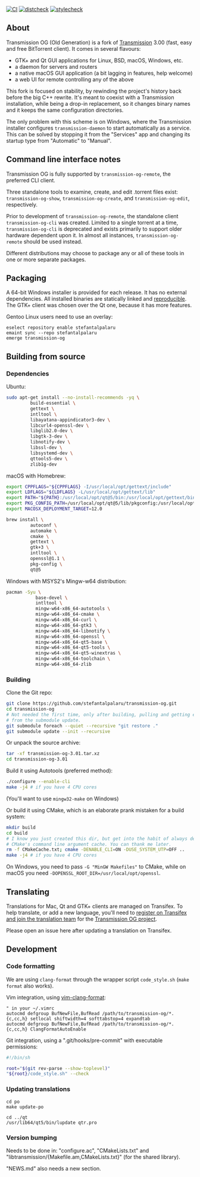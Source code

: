 [![CI](https://github.com/stefantalpalaru/transmission-og/actions/workflows/ci.yml/badge.svg)](https://github.com/stefantalpalaru/transmission-og/actions/workflows/ci.yml)
[![distcheck](https://github.com/stefantalpalaru/transmission-og/actions/workflows/distcheck.yml/badge.svg)](https://github.com/stefantalpalaru/transmission-og/actions/workflows/distcheck.yml)
[![stylecheck](https://github.com/stefantalpalaru/transmission-og/actions/workflows/stylecheck.yml/badge.svg)](https://github.com/stefantalpalaru/transmission-og/actions/workflows/stylecheck.yml)

## About

Transmission OG (Old Generation) is a fork of
[Transmission](https://github.com/transmission/transmission/) 3.00 (fast, easy
and free BitTorrent client). It comes in several flavours:
  * GTK+ and Qt GUI applications for Linux, BSD, macOS, Windows, etc.
  * a daemon for servers and routers
  * a native macOS GUI application (a bit lagging in features, help welcome)
  * a web UI for remote controlling any of the above

This fork is focused on stability, by rewinding the project's history back
before the big C++ rewrite. It's meant to coexist with a Transmission
installation, while being a drop-in replacement, so it changes binary names and
it keeps the same configuration directories.

The only problem with this scheme is on Windows, where the Transmission
installer configures `transmission-daemon` to start automatically as a service.
This can be solved by stopping it from the "Services" app and changing its
startup type from "Automatic" to "Manual".

## Command line interface notes

Transmission OG is fully supported by `transmission-og-remote`, the preferred CLI client.

Three standalone tools to examine, create, and edit .torrent files exist: `transmission-og-show`, `transmission-og-create`, and `transmission-og-edit`, respectively.

Prior to development of `transmission-og-remote`, the standalone client `transmission-og-cli` was created. Limited to a single torrent at a time, `transmission-og-cli` is deprecated and exists primarily to support older hardware dependent upon it. In almost all instances, `transmission-og-remote` should be used instead.

Different distributions may choose to package any or all of these tools in one or more separate packages.

## Packaging

A 64-bit Windows installer is provided for each release. It has no external
dependencies. All installed binaries are statically linked and
[reproducible](https://reproducible-builds.org/). The GTK+ client was chosen
over the Qt one, because it has more features.

Gentoo Linux users need to use an overlay:

```text
eselect repository enable stefantalpalaru
emaint sync --repo stefantalpalaru
emerge transmission-og
```

## Building from source

### Dependencies

Ubuntu:

```bash
sudo apt-get install --no-install-recommends -yq \
         build-essential \
         gettext \
         intltool \
         libayatana-appindicator3-dev \
         libcurl4-openssl-dev \
         libglib2.0-dev \
         libgtk-3-dev \
         libnotify-dev \
         libssl-dev \
         libsystemd-dev \
         qttools5-dev \
         zlib1g-dev
```

macOS with Homebrew:

```bash
export CPPFLAGS="${CPPFLAGS} -I/usr/local/opt/gettext/include"
export LDFLAGS="${LDFLAGS} -L/usr/local/opt/gettext/lib"
export PATH="${PATH}:/usr/local/opt/qt@5/bin:/usr/local/opt/gettext/bin"
export PKG_CONFIG_PATH=/usr/local/opt/qt@5/lib/pkgconfig:/usr/local/opt/openssl@1.1/lib/pkgconfig
export MACOSX_DEPLOYMENT_TARGET=12.0

brew install \
         autoconf \
         automake \
         cmake \
         gettext \
         gtk+3 \
         intltool \
         openssl@1.1 \
         pkg-config \
         qt@5
```

Windows with MSYS2's Mingw-w64 distribution:

```bash
pacman -Syu \
           base-devel \
           intltool \
           mingw-w64-x86_64-autotools \
           mingw-w64-x86_64-cmake \
           mingw-w64-x86_64-curl \
           mingw-w64-x86_64-gtk3 \
           mingw-w64-x86_64-libnotify \
           mingw-w64-x86_64-openssl \
           mingw-w64-x86_64-qt5-base \
           mingw-w64-x86_64-qt5-tools \
           mingw-w64-x86_64-qt5-winextras \
           mingw-w64-x86_64-toolchain \
           mingw-w64-x86_64-zlib
```

### Building

Clone the Git repo:

```bash
git clone https://github.com/stefantalpalaru/transmission-og.git
cd transmission-og
# Not needed the first time, only after building, pulling and getting errors
# from the submodule update.
git submodule foreach --quiet --recursive "git restore ."
git submodule update --init --recursive
```

Or unpack the source archive:

```bash
tar -xf transmission-og-3.01.tar.xz
cd transmission-og-3.01
```

Build it using Autotools (preferred method):

```bash
./configure --enable-cli
make -j4 # if you have 4 CPU cores
```

(You'll want to use `mingw32-make` on Windows)

Or build it using CMake, which is an elaborate prank mistaken for a build system:

```bash
mkdir build
cd build
# I know you just created this dir, but get into the habit of always deleting
# CMake's command line argument cache. You can thank me later.
rm -f CMakeCache.txt; cmake -DENABLE_CLI=ON -DUSE_SYSTEM_UTP=OFF ..
make -j4 # if you have 4 CPU cores
```

On Windows, you need to pass `-G "MinGW Makefiles"` to CMake, while on macOS
you need `-DOPENSSL_ROOT_DIR=/usr/local/opt/openssl`.

## Translating

Translations for Mac, Qt and GTK+ clients are managed on Transifex. To help
translate, or add a new language, you'll need to [register on Transifex
and join the translation
team](https://help.transifex.com/en/articles/6248698-getting-started-as-a-translator)
for the [Transmission OG
project](https://explore.transifex.com/transmission-og/transmission-og/).

Please open an issue here after updating a translation on Transifex.

## Development

### Code formatting

We are using `clang-format` through the wrapper script `code_style.sh` (`make format` also works).

Vim integration, using [vim-clang-format](https://github.com/rhysd/vim-clang-format):

```vimrc
" in your ~/.vimrc
autocmd defgroup BufNewFile,BufRead /path/to/transmission-og/*.{c,cc,h} setlocal shiftwidth=4 softtabstop=4 expandtab
autocmd defgroup BufNewFile,BufRead /path/to/transmission-og/*.{c,cc,h} ClangFormatAutoEnable
```

Git integration, using a ".git/hooks/pre-commit" with executable permissions:

```bash
#!/bin/sh

root="$(git rev-parse --show-toplevel)"
"${root}/code_style.sh" --check
```

### Updating translations

```text
cd po
make update-po

cd ../qt
/usr/lib64/qt5/bin/lupdate qtr.pro
```

### Version bumping

Needs to be done in: "configure.ac", "CMakeLists.txt" and
"libtransmission/{Makefile.am,CMakeLists.txt}" (for the shared library).

"NEWS.md" also needs a new section.
